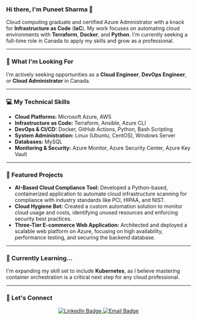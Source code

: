 ### Hi there, I'm Puneet Sharma 👋

Cloud computing graduate and certified Azure Administrator with a knack for **Infrastructure as Code** (**IaC**). My work focuses on automating cloud environments with **Terraform**, **Docker**, and **Python**. I'm currently seeking a full-time role in Canada to apply my skills and grow as a professional.

---

### 💼 What I'm Looking For

I'm actively seeking opportunities as a **Cloud Engineer**, **DevOps Engineer**, or **Cloud Administrator** in Canada.

---

### 💻 My Technical Skills

* **Cloud Platforms:** Microsoft Azure, AWS
* **Infrastructure as Code:** Terraform, Ansible, Azure CLI
* **DevOps & CI/CD:** Docker, GitHub Actions, Python, Bash Scripting
* **System Administration:** Linux (Ubuntu, CentOS), Windows Server
* **Databases:** MySQL
* **Monitoring & Security:** Azure Monitor, Azure Security Center, Azure Key Vault

---

### 🚀 Featured Projects

* **AI-Based Cloud Compliance Tool:** Developed a Python-based, containerized application to automate cloud infrastructure scanning for compliance with industry standards like PCI, HIPAA, and NIST.
* **Cloud Hygiene Bot:** Created a custom automation solution to monitor cloud usage and costs, identifying unused resources and enforcing security best practices.
* **Three-Tier E-commerce Web Application:** Architected and deployed a scalable web platform on Azure, focusing on high availability, performance testing, and securing the backend database.

---

### 🌱 Currently Learning...

I'm expanding my skill set to include **Kubernetes**, as I believe mastering container orchestration is a critical next step for any cloud professional.

---

### 💬 Let's Connect

<p align="center">
  <a href="https://www.linkedin.com/in/Puneetsharmatech" target="_blank">
    <img src="https://img.shields.io/badge/LinkedIn-Connect-0077B5?style=for-the-badge&logo=linkedin&logoColor=white" alt="LinkedIn Badge">
  </a>
  <a href="mailto:Puneetsharma201120@gmail.com" target="_blank">
    <img src="https://img.shields.io/badge/Email-Get%20in%20Touch-D14836?style=for-the-badge&logo=gmail&logoColor=white" alt="Email Badge">
  </a>
</p>


